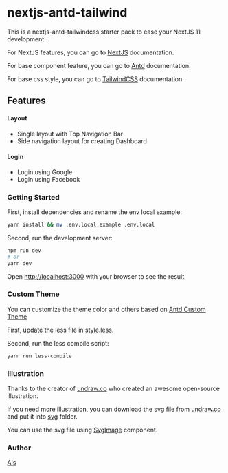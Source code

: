 # nextjs-antd-tailwind

This is a nextjs-antd-tailwindcss starter pack to ease your NextJS 11 development.

For NextJS features, you can go to [NextJS](https://nextjs.org/docs/getting-started) documentation.

For base component feature, you can go to [Antd](https://ant.design/) documentation.

For base css style, you can go to [TailwindCSS](https://tailwindcss.com/) documentation.

## Features

#### Layout
- Single layout with Top Navigation Bar
- Side navigation layout for creating Dashboard

#### Login
- Login using Google
- Login using Facebook

### Getting Started

First, install dependencies and rename the env local example:

```bash
yarn install && mv .env.local.example .env.local
```

Second, run the development server:

```bash
npm run dev
# or
yarn dev
```

Open [http://localhost:3000](http://localhost:3000) with your browser to see the result.

### Custom Theme

You can customize the theme color and others based on [Antd Custom Theme](https://ant.design/docs/react/customize-theme)

First, update the less file in [style.less](./styles/style.less).

Second, run the less compile script:

```bash
yarn run less-compile
```

### Illustration

Thanks to the creator of [undraw.co](https://undraw.co) who created an awesome open-source illustration.

If you need more illustration, you can download the svg file from [undraw.co](https://undraw.co) and put it into [svg](./public/assets/svg) folder.

You can use the svg file using [SvgImage](./components/svg/index.tsx) component.

### Author

[Ais](https://github.com/madebyais)